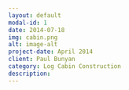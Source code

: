 ```yaml
---
layout: default
modal-id: 1
date: 2014-07-18
img: cabin.png
alt: image-alt
project-date: April 2014
client: Paul Bunyan
category: Log Cabin Construction
description:
---
```

